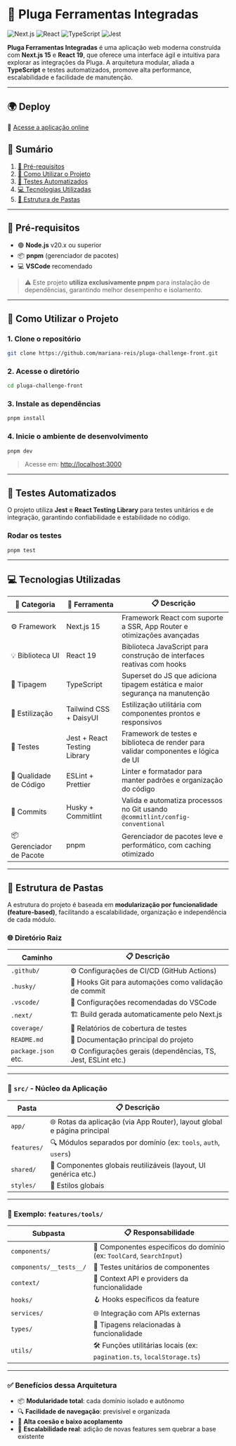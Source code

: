 # 🚀 Pluga Ferramentas Integradas

![Next.js](https://img.shields.io/badge/Next.js-15-blue?logo=nextdotjs)
![React](https://img.shields.io/badge/React-19-blue?logo=react)
![TypeScript](https://img.shields.io/badge/TypeScript-Strict-blue?logo=typescript)
![Jest](https://img.shields.io/badge/Tested%20with-Jest-red?logo=jest)

**Pluga Ferramentas Integradas** é uma aplicação web moderna construída com **Next.js 15** e **React 19**, que oferece uma interface ágil e intuitiva para explorar as integrações da Pluga. A arquitetura modular, aliada a **TypeScript** e testes automatizados, promove alta performance, escalabilidade e facilidade de manutenção.

---

## 🌍 Deploy

🔗 [Acesse a aplicação online](https://pluga-challenge-front-kappa.vercel.app)

## 📑 Sumário

1. [🔧 Pré-requisitos](#-pré-requisitos)
2. [🚀 Como Utilizar o Projeto](#-como-utilizar-o-projeto)
3. [🧪 Testes Automatizados](#-testes-automatizados)
4. [💻 Tecnologias Utilizadas](#-tecnologias-utilizadas)
5. [📁 Estrutura de Pastas](#-estrutura-de-pastas)

---

## 🔧 Pré-requisitos

- 🟢 **Node.js** v20.x ou superior
- 📦 **pnpm** (gerenciador de pacotes)
- 💻 **VSCode** recomendado

> ⚠️ Este projeto **utiliza exclusivamente pnpm** para instalação de dependências, garantindo melhor desempenho e isolamento.

---

## 🚀 Como Utilizar o Projeto

### 1. Clone o repositório

```bash
git clone https://github.com/mariana-reis/pluga-challenge-front.git
```

### 2. Acesse o diretório

```bash
cd pluga-challenge-front
```

### 3. Instale as dependências

```bash
pnpm install
```

### 4. Inicie o ambiente de desenvolvimento

```bash
pnpm dev
```

> Acesse em: [http://localhost:3000](http://localhost:3000)

---

## 🧪 Testes Automatizados

O projeto utiliza **Jest** e **React Testing Library** para testes unitários e de integração, garantindo confiabilidade e estabilidade no código.

### Rodar os testes

```bash
pnpm test
```

---

## 💻 Tecnologias Utilizadas

| 💼 Categoria             | 🚀 Ferramenta                | 📋 Descrição                                                                       |
| ------------------------ | ---------------------------- | ---------------------------------------------------------------------------------- |
| ⚙️ Framework             | Next.js 15                   | Framework React com suporte a SSR, App Router e otimizações avançadas              |
| 💡 Biblioteca UI         | React 19                     | Biblioteca JavaScript para construção de interfaces reativas com hooks             |
| 🔐 Tipagem               | TypeScript                   | Superset do JS que adiciona tipagem estática e maior segurança na manutenção       |
| 🎨 Estilização           | Tailwind CSS + DaisyUI       | Estilização utilitária com componentes prontos e responsivos                       |
| 🧪 Testes                | Jest + React Testing Library | Framework de testes e biblioteca de render para validar componentes e lógica de UI |
| 🧹 Qualidade de Código   | ESLint + Prettier            | Linter e formatador para manter padrões e organização do código                    |
| 🔄 Commits               | Husky + Commitlint           | Valida e automatiza processos no Git usando `@commitlint/config-conventional`      |
| 📦 Gerenciador de Pacote | pnpm                         | Gerenciador de pacotes leve e performático, com caching otimizado                  |

---

## 📁 Estrutura de Pastas

A estrutura do projeto é baseada em **modularização por funcionalidade (feature-based)**, facilitando a escalabilidade, organização e independência de cada módulo.

### 🌐 Diretório Raiz

| Caminho             | 📋 Descrição                                                  |
| ------------------- | ------------------------------------------------------------- |
| `.github/`          | ⚙️ Configurações de CI/CD (GitHub Actions)                    |
| `.husky/`           | 🐶 Hooks Git para automações como validação de commit         |
| `.vscode/`          | 🧩 Configurações recomendadas do VSCode                       |
| `.next/`            | 🏗️ Build gerada automaticamente pelo Next.js                  |
| `coverage/`         | 🧪 Relatórios de cobertura de testes                          |
| `README.md`         | 📖 Documentação principal do projeto                          |
| `package.json` etc. | ⚙️ Configurações gerais (dependências, TS, Jest, ESLint etc.) |

---

### 🧩 `src/` - Núcleo da Aplicação

| Pasta       | 📋 Descrição                                                             |
| ----------- | ------------------------------------------------------------------------ |
| `app/`      | 🌐 Rotas da aplicação (via App Router), layout global e página principal |
| `features/` | 🔍 Módulos separados por domínio (ex: `tools`, `auth`, `users`)          |
| `shared/`   | 🧬 Componentes globais reutilizáveis (layout, UI genérica etc.)          |
| `styles/`   | 🎨 Estilos globais                                                       |

---

### 🧱 Exemplo: `features/tools/`

| Subpasta                | 📋 Responsabilidade                                                    |
| ----------------------- | ---------------------------------------------------------------------- |
| `components/`           | 🔧 Componentes específicos do domínio (ex: `ToolCard`, `SearchInput`)  |
| `components/__tests__/` | 🧪 Testes unitários de componentes                                     |
| `context/`              | 🧠 Context API e providers da funcionalidade                           |
| `hooks/`                | 🪝 Hooks específicos da feature                                        |
| `services/`             | 🌐 Integração com APIs externas                                        |
| `types/`                | 📄 Tipagens relacionadas à funcionalidade                              |
| `utils/`                | 🛠️ Funções utilitárias locais (ex: `pagination.ts`, `localStorage.ts`) |

---

### ✅ Benefícios dessa Arquitetura

- 📦 **Modularidade total**: cada domínio isolado e autônomo
- 🔍 **Facilidade de navegação**: previsível e organizada
- 🧼 **Alta coesão e baixo acoplamento**
- 🚀 **Escalabilidade real**: adição de novas features sem quebrar a base existente
